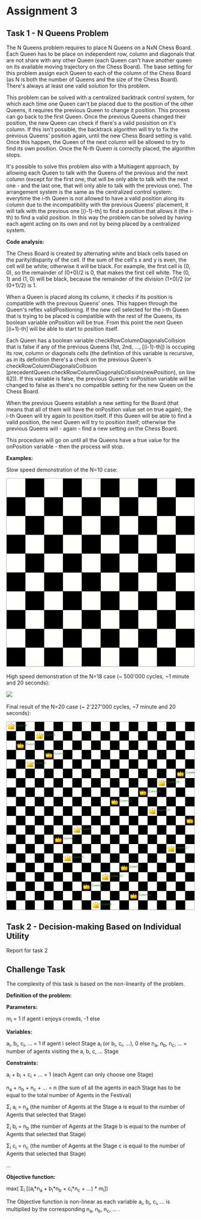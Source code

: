 # Assignment 3

## Task 1 - N Queens Problem

The N Queens problem requires to place N Queens on a NxN Chess Board. Each Queen has to be place on independent row, column and diagonals that are not share with any other Queen (each Queen can't have another queen on its available moving trajectory on the Chess Board). The base setting for this problem assign each Queen to each of the column of the Chess Board (as N is both the number of Queens and the size of the Chess Board). There's always at least one valid solution for this problem.

This problem can be solved with a centralized backtrack control system, for which each time one Queen can't be placed due to the position of the other Queens, it requires the previous Queen to change it position. This process can go back to the first Queen. Once the previous Queens changed their position, the new Queen can check if there's a valid posisition on it's column. If this isn't possible, the backtrack algorithm will try to fix the previous Queens' position again, until the new Chess Board setting is valid. Once this happen, the Queen of the next column will be allowed to try to find its own position. Once the N-th Queen is correctly placed, the algorithm stops.

It's possible to solve this problem also with a Multiagent approach, by allowing each Queen to talk with the Queens of the previous and the next column (except for the first one, that will be only able to talk with the next one - and the last one, that will only able to talk with the previous one).
The arrangement system is the same as the centralized control system: everytime the i-th Queen is not allowed to have a valid position along its column due to the incompatibility with the previous Queens' placement, it will talk with the previous one [(i-1)-th] to find a position that allows it (the i-th) to find a valid position.
In this way the problem can be solved by having each agent acting on its own and not by being placed by a centralized system.

**Code analysis:**

The Chess Board is created by alternating white and black cells based on the parity/disparity of the cell. If the sum of the cell's x and y is even, the cell will be white; otherwise it will be black. For example, the first cell is (0, 0), so the remainder of (0+0)/2 is 0, that makes the first cell white. The (0, 1) and (1, 0) will be black, because the remainder of the division (1+0)/2 (or (0+1)/2) is 1.

When a Queen is placed along its column, it checks if its position is compatible with the previous Queens' ones. This happen through the Queen's reflex validPositioning. If the new cell selected for the i-th Queen that is trying to be placed is compatible with the rest of the Queens, its boolean variable onPosition will be true. From this point the next Queen [(i+1)-th] will be able to start to position itself.

Each Queen has a boolean variable checkRowColumnDiagonalsCollision that is false if any of the previous Queens (1st, 2nd, ..., [(i-1)-th]) is occuping its row, column or diagonals cells (the definition of this variable is recursive, as in its definition there's a check on the previous Queen's checkRowColumnDiagonalsCollision [precedentQueen.checkRowColumnDiagonalsCollision(newPosition), on line 62]).
If this variable is false, the previous Queen's onPosition variable will be changed to false as there's no compatible setting for the new Queen on the Chess Board.

When the previous Queens establish a new setting for the Board (that means that all of them will have the onPosition value set on true again), the i-th Queen will try again to position itself. If this Queen will be able to find a valid position, the next Queen will try to position itself; otherwise the previous Queens will - again - find a new setting on the Chess Board.

This procedure will go on until all the Queens have a true value for the onPosition variable - then the process will stop.

**Examples:**

Slow speed demonstration of the N=10 case:

<img src="https://github.com/felix-seifert/Distributed-AI---GAMA-Assignments/blob/main/Assignment3/includes/data/nQueen10.gif?raw=true">

High speed demonstration of the N=18 case (~ 500'000 cycles, ~1 minute and 20 seconds):

<img src="https://github.com/felix-seifert/Distributed-AI---GAMA-Assignments/blob/main/Assignment3/includes/data/nQueen18.gif?raw=true">

Final result of the N=20 case (~ 2'227'000 cycles, ~7 minute and 20 seconds):

<img src="https://github.com/felix-seifert/Distributed-AI---GAMA-Assignments/blob/main/Assignment3/includes/data/nQueen20.gif?raw=true">

## Task 2 - Decision-making Based on Individual Utility

Report for task 2

## Challenge Task

The complexity of this task is based on the non-linearity of the problem.

**Definition of the problem:**

**Parameters:**

m<sub>i</sub> = 1 if agent i enjoys crowds, -1 else

**Variables:**

a<sub>i</sub>, b<sub>i</sub>, c<sub>i</sub>, ... = 1 if agent i select Stage a<sub>i</sub> (or b<sub>i</sub>, c<sub>i</sub>, ...), 0 else
n<sub>a</sub>, n<sub>b</sub>, n<sub>c</sub>, ... = number of agents visiting the a, b, c, ... Stage

**Constraints:**

a<sub>i</sub> + b<sub>i</sub> + c<sub>i</sub> + ... = 1 (each Agent can only choose one Stage)

n<sub>a</sub> + n<sub>b</sub> + n<sub>c</sub> + ... = n (the sum of all the agents in each Stage has to be equal to the total number of Agents in the Festival)

Σ<sub>i</sub> a<sub>i</sub> = n<sub>a</sub> (the number of Agents at the Stage a is equal to the number of Agents that selected that Stage)

Σ<sub>i</sub> b<sub>i</sub> = n<sub>b</sub> (the number of Agents at the Stage b is equal to the number of Agents that selected that Stage)

Σ<sub>i</sub> c<sub>i</sub> = n<sub>c</sub> (the number of Agents at the Stage c is equal to the number of Agents that selected that Stage)

...

**Objective function:**

max( Σ<sub>i</sub>  [(a<sub>i</sub>*n<sub>a</sub> + b<sub>i</sub>*n<sub>b</sub> + c<sub>i</sub>*n<sub>c</sub> + ...) * m<sub>i</sub>])

The Objective function is non-linear as each variable a<sub>i</sub>, b<sub>i</sub>, c<sub>i</sub>, ... is multiplied by the corresponding n<sub>a</sub>, n<sub>b</sub>, n<sub>c</sub>, ... .
